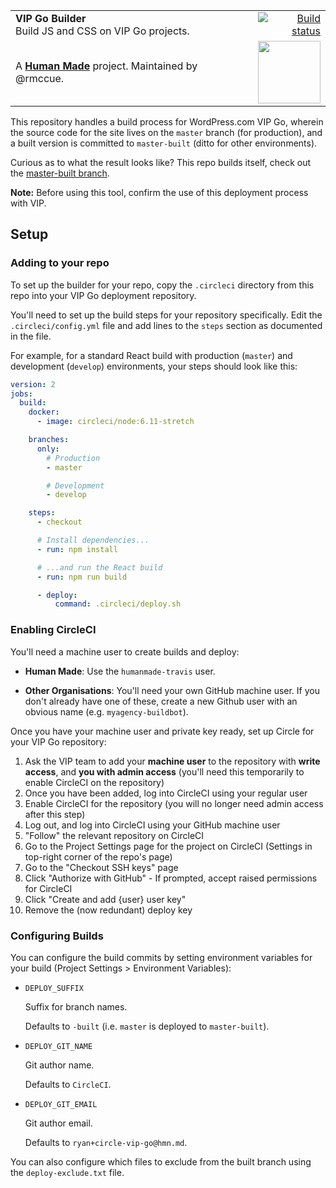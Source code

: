 <table width="100%">
	<tr>
		<td align="left" width="70">
			<strong>VIP Go Builder</strong><br />
			Build JS and CSS on VIP Go projects.
		</td>
		<td align="right" width="20%">
			<a href="https://travis-ci.org/humanmade/vip-go-builder">
				<img src="https://circleci.com/gh/humanmade/vip-go-builder.svg?style=svg" alt="Build status">
			</a>
		</td>
	</tr>
	<tr>
		<td>
			A <strong><a href="https://hmn.md/">Human Made</a></strong> project. Maintained by @rmccue.
		</td>
		<td align="center">
			<img src="https://hmn.md/content/themes/hmnmd/assets/images/hm-logo.svg" width="100" />
		</td>
	</tr>
</table>

This repository handles a build process for WordPress.com VIP Go, wherein the source code for the site lives on the `master` branch (for production), and a built version is committed to `master-built` (ditto for other environments).

Curious as to what the result looks like? This repo builds itself, check out the [master-built branch](https://github.com/humanmade/vip-go-builder/commits/master-built).

**Note:** Before using this tool, confirm the use of this deployment process with VIP.


## Setup

### Adding to your repo

To set up the builder for your repo, copy the `.circleci` directory from this repo into your VIP Go deployment repository.

You'll need to set up the build steps for your repository specifically. Edit the `.circleci/config.yml` file and add lines to the `steps` section as documented in the file.

For example, for a standard React build with production (`master`) and development (`develop`) environments, your steps should look like this:

```yaml
version: 2
jobs:
  build:
    docker:
      - image: circleci/node:6.11-stretch

    branches:
      only:
        # Production
        - master

        # Development
        - develop

    steps:
      - checkout

      # Install dependencies...
      - run: npm install

      # ...and run the React build
      - run: npm run build

      - deploy:
          command: .circleci/deploy.sh
```


### Enabling CircleCI

You'll need a machine user to create builds and deploy:

* **Human Made**: Use the `humanmade-travis` user.

* **Other Organisations**: You'll need your own GitHub machine user. If you don't already have one of these, create a new Github user with an obvious name (e.g. `myagency-buildbot`).

Once you have your machine user and private key ready, set up Circle for your VIP Go repository:

1. Ask the VIP team to add your **machine user** to the repository with **write access**, and **you with admin access** (you'll need this temporarily to enable CircleCI on the repository)
1. Once you have been added, log into CircleCI using your regular user
1. Enable CircleCI for the repository (you will no longer need admin access after this step)
2. Log out, and log into CircleCI using your GitHub machine user
3. "Follow" the relevant repository on CircleCI
4. Go to the Project Settings page for the project on CircleCI (Settings in top-right corner of the repo's page)
5. Go to the "Checkout SSH keys" page
6. Click "Authorize with GitHub" - If prompted, accept raised permissions for CircleCI
7. Click "Create and add {user} user key"
8. Remove the (now redundant) deploy key


### Configuring Builds

You can configure the build commits by setting environment variables for your build (Project Settings > Environment Variables):

* `DEPLOY_SUFFIX`

  Suffix for branch names.

  Defaults to `-built` (i.e. `master` is deployed to `master-built`).

* `DEPLOY_GIT_NAME`

  Git author name.

  Defaults to `CircleCI`.

* `DEPLOY_GIT_EMAIL`

  Git author email.

  Defaults to `ryan+circle-vip-go@hmn.md`.

You can also configure which files to exclude from the built branch using the `deploy-exclude.txt` file.
